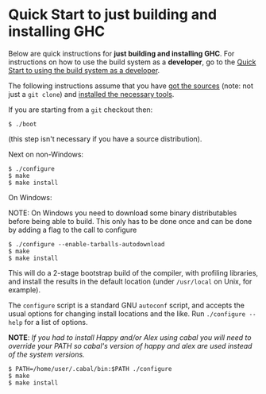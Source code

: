# Quick Start to just building and installing GHC


Below are quick instructions for **just building and installing GHC**. For instructions on how to use the build system as a **developer**, go to the [Quick Start to using the build system as a developer](building/hacking).


The following instructions assume that you have [got the sources](building/getting-the-sources) (note: not just a `git clone`) and [installed the necessary tools](building/preparation).


If you are starting from a `git` checkout then:

```wiki
$ ./boot
```


(this step isn't necessary if you have a source distribution).


Next on non-Windows:

```wiki
$ ./configure
$ make
$ make install
```


On Windows:


NOTE: On Windows you need to download some binary distributables before being able to build.
This only has to be done once and can be done by adding a flag to the call to configure

```wiki
$ ./configure --enable-tarballs-autodownload
$ make
$ make install
```


This will do a 2-stage bootstrap build of the compiler, with profiling libraries, and install the results in the default location (under `/usr/local` on Unix, for example).


The `configure` script is a standard GNU `autoconf` script, and accepts the usual options for changing install locations and the like.  Run `./configure --help` for a list of options.

**NOTE**: *If you had to install Happy and/or Alex using cabal you will need to override your PATH so cabal's version of happy and alex are used instead of the system versions.*

```wiki
$ PATH=/home/user/.cabal/bin:$PATH ./configure
$ make
$ make install
```